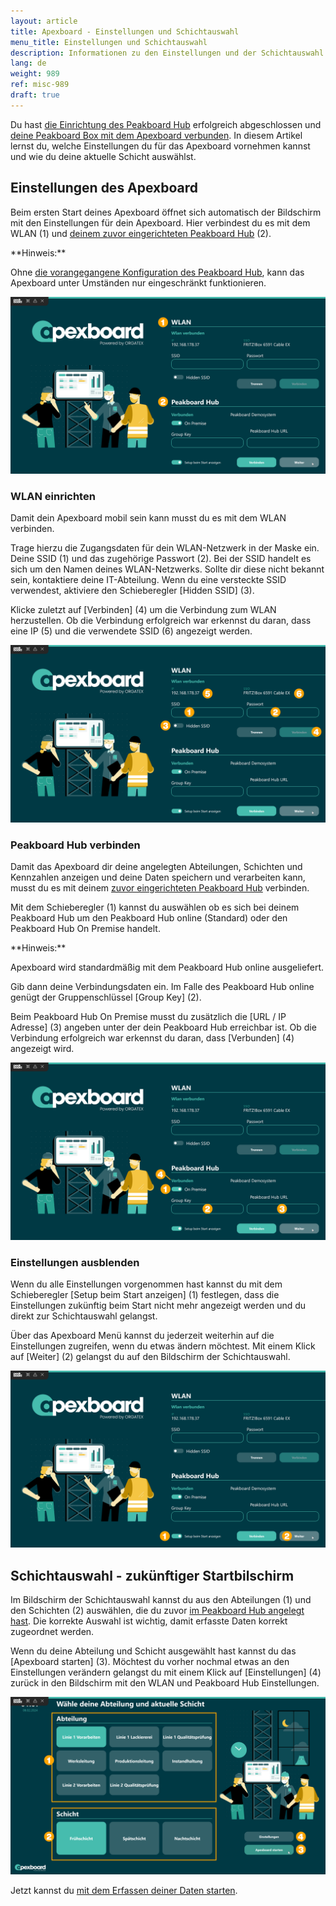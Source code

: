 ```yaml
---
layout: article
title: Apexboard - Einstellungen und Schichtauswahl
menu_title: Einstellungen und Schichtauswahl
description: Informationen zu den Einstellungen und der Schichtauswahl des Apexboards
lang: de
weight: 989
ref: misc-989
draft: true
---
```


Du hast [die Einrichtung des Peakboard Hub](/apexboard/de-apexboard-peakboard-hub.html) erfolgreich abgeschlossen und [deine Peakboard Box mit dem Apexboard verbunden](/get_started/de-peakboard-box.html). In diesem Artikel lernst du, welche Einstellungen du für das Apexboard vornehmen kannst und wie du deine aktuelle Schicht auswählst.

## Einstellungen des Apexboard

Beim ersten Start deines Apexboard öffnet sich automatisch der Bildschirm mit den Einstellungen für dein Apexboard. Hier verbindest du es mit dem WLAN (1) und [deinem zuvor eingerichteten Peakboard Hub](/apexboard/de-apexboard-peakboard-hub.html) (2).

<div class="box-tip" markdown="1">
**Hinweis:**

Ohne [die vorangegangene Konfiguration des Peakboard Hub](/apexboard/de-apexboard-peakboard-hub.html), kann das Apexboard unter Umständen nur eingeschränkt funktionieren.
</div>

![Willkommensbildschirm](/assets/images/apexboard/settings/de_apexboard-settings-01.png)

### WLAN einrichten

Damit dein Apexboard mobil sein kann musst du es mit dem WLAN verbinden.

Trage hierzu die Zugangsdaten für dein WLAN-Netzwerk in der Maske ein. Deine SSID (1) und das zugehörige Passwort (2). Bei der SSID handelt es sich um den Namen deines WLAN-Netzwerks. Sollte dir diese nicht bekannt sein, kontaktiere deine IT-Abteilung. Wenn du eine versteckte SSID verwendest, aktiviere den Schieberegler [Hidden SSID] (3).

Klicke zuletzt auf [Verbinden] (4) um die Verbindung zum WLAN herzustellen. Ob die Verbindung erfolgreich war erkennst du daran, dass eine IP (5) und die verwendete SSID (6) angezeigt werden.

![WLAN Verbindung herstellen](/assets/images/apexboard/settings/de_apexboard-settings-02.png)

### Peakboard Hub verbinden

Damit das Apexboard dir deine angelegten Abteilungen, Schichten und Kennzahlen anzeigen und deine Daten speichern und verarbeiten kann, musst du es mit deinem [zuvor eingerichteten Peakboard Hub](/apexboard/de-apexboard-peakboard-hub.html) verbinden.

Mit dem Schieberegler (1) kannst du auswählen ob es sich bei deinem Peakboard Hub um den Peakboard Hub online (Standard) oder den Peakboard Hub On Premise handelt.

<div class="box-tip" markdown="1">
**Hinweis:**

Apexboard wird standardmäßig mit dem Peakboard Hub online ausgeliefert.
</div>

Gib dann deine Verbindungsdaten ein. Im Falle des Peakboard Hub online genügt der Gruppenschlüssel [Group Key] (2).

Beim Peakboard Hub On Premise musst du zusätzlich die [URL / IP Adresse] (3) angeben unter der dein Peakboard Hub erreichbar ist. Ob die Verbindung erfolgreich war erkennst du daran, dass [Verbunden] (4) angezeigt wird.

![Peakboard Hub verbinden](/assets/images/apexboard/settings/de_apexboard-settings-03.png)

### Einstellungen ausblenden

Wenn du alle Einstellungen vorgenommen hast kannst du mit dem Schieberegler [Setup beim Start anzeigen] (1) festlegen, dass die Einstellungen zukünftig beim Start nicht mehr angezeigt werden und du direkt zur Schichtauswahl gelangst.

Über das Apexboard Menü kannst du jederzeit weiterhin auf die Einstellungen zugreifen, wenn du etwas ändern möchtest.
Mit einem Klick auf [Weiter] (2) gelangst du auf den Bildschirm der Schichtauswahl.

![Einstellungen ausblenden](/assets/images/apexboard/settings/de_apexboard-settings-04.png)

## Schichtauswahl - zukünftiger Startbilschirm

Im Bildschirm der Schichtauswahl kannst du aus den Abteilungen (1) und den Schichten (2) auswählen, die du zuvor [im Peakboard Hub angelegt hast](/apexboard/de-apexboard-peakboard-hub.html). Die korrekte Auswahl ist wichtig, damit erfasste Daten korrekt zugeordnet werden.

Wenn du deine Abteilung und Schicht ausgewählt hast kannst du das [Apexboard starten] (3). Möchtest du vorher nochmal etwas an den Einstellungen verändern gelangst du mit einem Klick auf [Einstellungen] (4) zurück in den Bildschirm mit den WLAN und Peakboard Hub Einstellungen.

![Schichtauswahl](/assets/images/apexboard/settings/de_apexboard-settings-05.png)

Jetzt kannst du [mit dem Erfassen deiner Daten starten](/apexboard/de-apexboard-capture.html).
